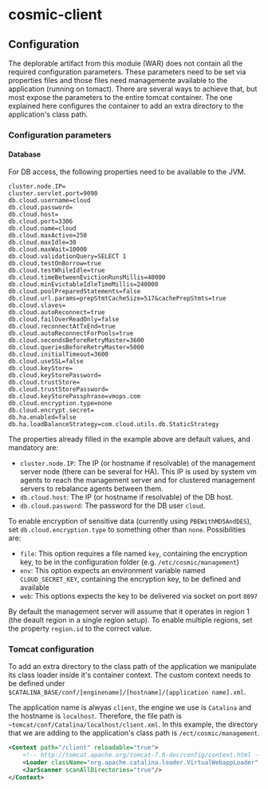 # cosmic-client


## Configuration

The deplorable artifact from this module (WAR) does not contain all the required configuration parameters.
These parameters need to be set via properties files and those files need managemente available to the application (running on tomact).
There are several ways to achieve that, but most expose the parameters to the entire tomcat container.
The one explained here configures the container to add an extra directory to the application's class path.

### Configuration parameters

#### Database

For DB access, the following properties need to be available to the JVM.
```properties
cluster.node.IP=
cluster.servlet.port=9090
db.cloud.username=cloud
db.cloud.password=
db.cloud.host=
db.cloud.port=3306
db.cloud.name=cloud
db.cloud.maxActive=250
db.cloud.maxIdle=30
db.cloud.maxWait=10000
db.cloud.validationQuery=SELECT 1
db.cloud.testOnBorrow=true
db.cloud.testWhileIdle=true
db.cloud.timeBetweenEvictionRunsMillis=40000
db.cloud.minEvictableIdleTimeMillis=240000
db.cloud.poolPreparedStatements=false
db.cloud.url.params=prepStmtCacheSize=517&cachePrepStmts=true
db.cloud.slaves=
db.cloud.autoReconnect=true
db.cloud.failOverReadOnly=false
db.cloud.reconnectAtTxEnd=true
db.cloud.autoReconnectForPools=true
db.cloud.secondsBeforeRetryMaster=3600
db.cloud.queriesBeforeRetryMaster=5000
db.cloud.initialTimeout=3600
db.cloud.useSSL=false
db.cloud.keyStore=
db.cloud.keyStorePassword=
db.cloud.trustStore=
db.cloud.trustStorePassword=
db.cloud.keyStorePassphrase=vmops.com
db.cloud.encryption.type=none
db.cloud.encrypt.secret=
db.ha.enabled=false
db.ha.loadBalanceStrategy=com.cloud.utils.db.StaticStrategy
```

The properties already filled in the example above are default values, and mandatory are:
* `cluster.node.IP`:
The IP (or hostname if resolvable) of the management server node (there can be several for HA). This IP is used by system vm agents to reach the management server and for clustered management servers to rebalance agents between them.
* `db.cloud.host`:
The IP (or hostname if resolvable) of the DB host.
* `db.cloud.password`:
The password for the DB user `cloud`.
 
To enable encryption of sensitive data (currently using `PBEWithMD5AndDES`), set `db.cloud.encryption.type` to something other than `none`. 
Possibilities are:
* `file`: This option requires a file named `key`, containing the encryption key, to be in the configuration folder (e.g. `/etc/cosmic/management`)
* `env`: This option expects an environment variable named `CLOUD_SECRET_KEY`, containing the encryption key, to be defined and available
* `web`: This options expects the key to be delivered via socket on port `8097`

By default the management server will assume that it operates in region 1 (the deault region in a single region setup).
To enable multiple regions, set the property `region.id` to the correct value.

### Tomcat configuration

To add an extra directory to the class path of the application we manipulate its class loader inside it's container context.
The custom context needs to be defined under `$CATALINA_BASE/conf/[enginename]/[hostname]/[application name].xml`.

The application name is alwyas `client`, the engine we use is `Catalina` and the hostname is `localhost`.
Therefore, the file path is `~tomcat/conf/Catalina/localhost/client.xml`.
In this example, the directory that we are adding to the application's class path is `/ect/cosmic/management`.

```xml
<Context path="/client" reloadable="true">
    <!-- http://tomcat.apache.org/tomcat-7.0-doc/config/context.html -->
    <Loader className="org.apache.catalina.loader.VirtualWebappLoader" virtualClasspath="/etc/cosmic/management"/>
    <JarScanner scanAllDirectories="true"/>
</Context>
```
